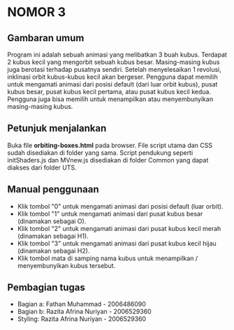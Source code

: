 # NOMOR 3

## Gambaran umum

Program ini adalah sebuah animasi yang melibatkan 3 buah kubus. Terdapat 2 kubus kecil yang mengorbit sebuah kubus besar. Masing-masing kubus juga berotasi terhadap pusatnya sendiri. Setelah menyelesaikan 1 revolusi, inklinasi orbit kubus-kubus kecil akan bergeser. Pengguna dapat memilih untuk mengamati animasi dari posisi default (dari luar orbit kubus), pusat kubus besar, pusat kubus kecil pertama, atau pusat kubus kecil kedua. Pengguna juga bisa memilih untuk menampilkan atau menyembunyikan masing-masing kubus.

## Petunjuk menjalankan

Buka file **orbiting-boxes.html** pada browser. File script utama dan CSS sudah disediakan di folder yang sama. Script pendukung seperti initShaders.js dan MVnew.js disediakan di folder Common yang dapat diakses dari folder UTS.

## Manual penggunaan

- Klik tombol "0" untuk mengamati animasi dari posisi default (luar orbit).
- Klik tombol "1" untuk mengamati animasi dari pusat kubus besar (dinamakan sebagai O).
- Klik tombol "2" untuk mengamati animasi dari pusat kubus kecil merah (dinamakan sebagai H1).
- Klik tombol "3" untuk mengamati animasi dari pusat kubus kecil hijau (dinamakan sebagai H2).
- Klik tombol mata di samping nama kubus untuk menampilkan / menyembunyikan kubus tersebut.

## Pembagian tugas

- Bagian a: Fathan Muhammad - 2006486090
- Bagian b: Razita Afrina Nuriyan - 2006529360
- Styling: Razita Afrina Nuriyan - 2006529360